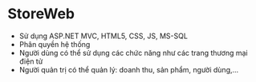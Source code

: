 # StoreWeb
- Sử dụng ASP.NET MVC, HTML5, CSS, JS, MS-SQL
- Phân quyền hệ thống
- Người dùng có thể sử dụng các chức năng như các trang thương mại điện tử
- Người quản trị có thể quản lý: doanh thu, sản phẩm, người dùng,...
